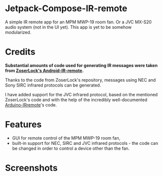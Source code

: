 # Jetpack-Compose-IR-remote

A simple IR remote app for an MPM MWP-19 room fan. Or a JVC MX-S20 audio system (not in the UI yet).
This app is yet to be somehow modularized.

# Credits
**Substantial amounts of code used for generating IR messages were taken from [ZoserLock's Android-IR-remote](https://github.com/ZoserLock/android-ir-remote).**

Thanks to the code from ZoserLock's repository, messages using NEC and Sony SIRC infrared protocols can be generated.

I have added support for the JVC infrared protocol, based on the mentioned ZoserLock's code and with the help of the incredibly well-documented [Arduino-IRremote](https://github.com/Arduino-IRremote/Arduino-IRremote)'s code.

# Features
- GUI for remote control of the MPM MWP-19 room fan,
- built-in support for NEC, SIRC and JVC infrared protocols - the code can be changed in order to control a device other than the fan.

# Screenshots

